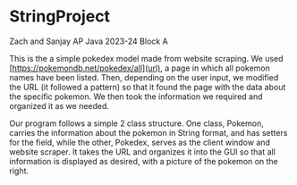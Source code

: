 # StringProject
Zach and Sanjay
AP Java 2023-24
Block A

This is the a simple pokedex model made from website scraping. We used [https://pokemondb.net/pokedex/all](url), a page in which all pokemon names have been listed. Then, depending on the user input, we modified the URL (it followed a pattern) so that it found the page with the data about the specific pokemon. We then took the information we required and organized it as we needed.

Our program follows a simple 2 class structure. One class, Pokemon, carries the information about the pokemon in String format, and has setters for the field, while the other, Pokedex, serves as the client window and website scraper. It takes the URL and organizes it into the GUI so that all information is displayed as desired, with a picture of the pokemon on the right. 
